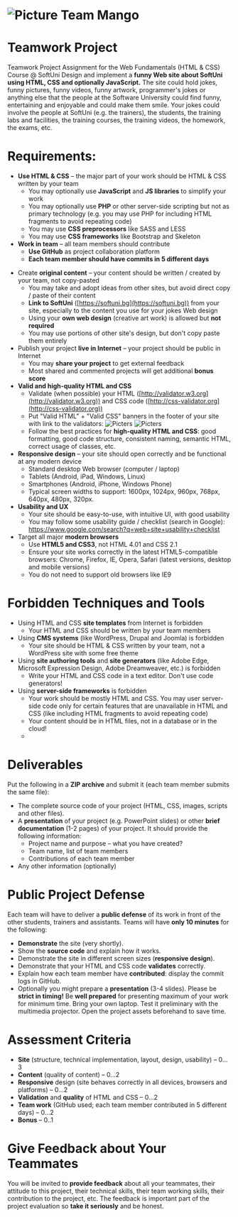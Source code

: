 ![Picture](https://avatars0.githubusercontent.com/u/8985956?v=2&amp;s=200) Team Mango
===========



Teamwork Project
=========
 
Teamwork Project Assignment for the Web Fundamentals (HTML & CSS) Course @ SoftUni
Design and implement a **funny Web site about SoftUni using HTML, CSS and optionally JavaScript.** The site could hold jokes, funny pictures, funny videos, funny artwork, programmer's jokes or anything else that the people at the Software University could find funny, entertaining and enjoyable and could make them smile. Your jokes could involve the people at SoftUni (e.g. the trainers), the students, the training labs and facilities, the training courses, the training videos, the homework, the exams, etc.

Requirements:
============

-	**Use HTML & CSS** – the major part of your work should be HTML & CSS written by your team
    - You may optionally use **JavaScript** and **JS libraries** to simplify your work
    -	You may optionally use **PHP** or other server-side scripting but not as primary technology (e.g. you may use PHP for including HTML fragments to avoid repeating code)
    -	You may use **CSS preprocessors** like SASS and LESS
    -	You may use **CSS frameworks** like Bootstrap and Skeleton
-	**Work in team** – all team members should contribute
    -   **Use GitHub** as project collaboration platform
    -   **Each team member should have commits in 5 different days**
*	Create **original content** – your content should be written / created by your team, not copy-pasted
    -	You may take and adopt ideas from other sites, but avoid direct copy / paste of their content
    -	**Link to SoftUni** ([https://softuni.bg](https://softuni.bg)) from your site, especially to the content you use for your jokes
Web design
    -	Using your **own web design** (creative art work) is allowed but **not required**
    -	You may use portions of other site's design, but don't copy paste them entirely
*	Publish your project **live in Internet** – your project should be public in Internet
    -	You may **share your project** to get external feedback
    -	Most shared and commented projects will get additional **bonus score**
*	**Valid and high-quality HTML and CSS**
    -	Validate (when possible) your HTML ([http://validator.w3.org](http://validator.w3.org)) and CSS code ([http://css-validator.org](http://css-validator.org))
    -	Put "Valid HTML" + "Valid CSS" banners in the footer of your site with link to the validators:    ![Picters](http://vecoder.com/html5.png) ![Picters](http://vecoder.com/css3.png)
    -	Follow the best practices for **high-quality HTML and CSS**: good formatting, good code structure, consistent naming, semantic HTML, correct usage of classes, etc.
*	**Responsive design** – your site should open correctly and be functional at any modern device
    -	Standard desktop Web browser (computer / laptop)
    -	Tablets (Android, iPad, Windows, Linux)
    -	Smartphones (Android, iPhone, Windows Phone)
    -	Typical screen widths to support: 1600px, 1024px, 960px, 768px, 640px, 480px, 320px.
*	**Usability and UX**
    -	Your site should be easy-to-use, with intuitive UI, with good usability
    -	You may follow some usability guide / checklist (search in Google): https://www.google.com/search?q=web+site+usability+checklist
*	Target all major **modern browsers**
    -	Use **HTML5 and CSS3**, not HTML 4.01 and CSS 2.1
    -	Ensure your site works correctly in the latest HTML5-compatible browsers: Chrome, Firefox, IE, Opera, Safari (latest versions, desktop and mobile versions)
    -	You do not need to support old browsers like IE9

Forbidden Techniques and Tools
==============================
*	Using HTML and CSS **site templates** from Internet is forbidden
    -	Your HTML and CSS should be written by your team members
*	Using **CMS systems** (like WordPress, Drupal and Joomla) is forbidden
    -	Your site should be HTML & CSS written by your team, not a WordPress site with some free theme
*	Using **site authoring tools** and **site generators** (like Adobe Edge, Microsoft Expression Design, Adobe Dreamweaver, etc.) is forbidden
    -	Write your HTML and CSS code in a text editor. Don't use code generators!
*	Using **server-side frameworks** is forbidden
    -	Your work should be mostly HTML and CSS. You may user server-side code only for certain features that are unavailable in HTML and CSS (like including HTML fragments to avoid repeating code)
    -	Your content should be in HTML files, not in a database or in the cloud!
    -	
Deliverables
============
Put the following in a **ZIP archive** and submit it (each team member submits the same file):
*	The complete source code of your project (HTML, CSS, images, scripts and other files).
*	A **presentation** of your project (e.g. PowerPoint slides) or other **brief documentation** (1-2 pages) of your project. It should provide the following information:
    -	Project name and purpose – what you have created?
    -	Team name, list of team members
    -	Contributions of each team member
*	Any other information (optionally)

Public Project Defense
======================
Each team will have to deliver a **public defense** of its work in front of the other students, trainers and assistants. Teams will have **only 10 minutes** for the following:
*	**Demonstrate** the site (very shortly).
*	Show the **source code** and explain how it works.
*	Demonstrate the site in different screen sizes (**responsive design**).
*	Demonstrate that your HTML and CSS code **validates** correctly.
*	Explain how each team member have **contributed**: display the commit logs in GitHub.
*	Optionally you might prepare a **presentation** (3-4 slides).
Please be **strict in timing!** Be **well prepared** for presenting maximum of your work for minimum time. Bring your own laptop. Test it preliminary with the multimedia projector. Open the project assets beforehand to save time.

Assessment Criteria
===================
*	**Site** (structure, technical implementation, layout, design, usability) – 0…3
*	**Content** (quality of content) – 0…2
*	**Responsive** design (site behaves correctly in all devices, browsers and platforms) – 0…2
*	**Validation** and **quality** of HTML and CSS – 0…2
*	**Team work** (GitHub used; each team member contributed in 5 different days) – 0…2
*	**Bonus** – 0..1

Give Feedback about Your Teammates
==================================
You will be invited to **provide feedback** about all your teammates, their attitude to this project, their technical skills, their team working skills, their contribution to the project, etc. The feedback is important part of the project evaluation so **take it seriously** and be honest.
